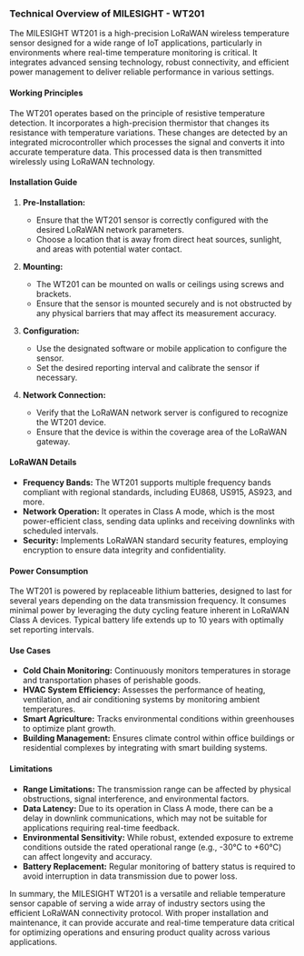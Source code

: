 ### Technical Overview of MILESIGHT - WT201

The MILESIGHT WT201 is a high-precision LoRaWAN wireless temperature sensor designed for a wide range of IoT applications, particularly in environments where real-time temperature monitoring is critical. It integrates advanced sensing technology, robust connectivity, and efficient power management to deliver reliable performance in various settings.

#### Working Principles

The WT201 operates based on the principle of resistive temperature detection. It incorporates a high-precision thermistor that changes its resistance with temperature variations. These changes are detected by an integrated microcontroller which processes the signal and converts it into accurate temperature data. This processed data is then transmitted wirelessly using LoRaWAN technology.

#### Installation Guide

1. **Pre-Installation:**
   - Ensure that the WT201 sensor is correctly configured with the desired LoRaWAN network parameters.
   - Choose a location that is away from direct heat sources, sunlight, and areas with potential water contact.

2. **Mounting:**
   - The WT201 can be mounted on walls or ceilings using screws and brackets.
   - Ensure that the sensor is mounted securely and is not obstructed by any physical barriers that may affect its measurement accuracy.

3. **Configuration:**
   - Use the designated software or mobile application to configure the sensor.
   - Set the desired reporting interval and calibrate the sensor if necessary.

4. **Network Connection:**
   - Verify that the LoRaWAN network server is configured to recognize the WT201 device.
   - Ensure that the device is within the coverage area of the LoRaWAN gateway.

#### LoRaWAN Details

- **Frequency Bands:** The WT201 supports multiple frequency bands compliant with regional standards, including EU868, US915, AS923, and more.
- **Network Operation:** It operates in Class A mode, which is the most power-efficient class, sending data uplinks and receiving downlinks with scheduled intervals.
- **Security:** Implements LoRaWAN standard security features, employing encryption to ensure data integrity and confidentiality.

#### Power Consumption

The WT201 is powered by replaceable lithium batteries, designed to last for several years depending on the data transmission frequency. It consumes minimal power by leveraging the duty cycling feature inherent in LoRaWAN Class A devices. Typical battery life extends up to 10 years with optimally set reporting intervals.

#### Use Cases

- **Cold Chain Monitoring:** Continuously monitors temperatures in storage and transportation phases of perishable goods.
- **HVAC System Efficiency:** Assesses the performance of heating, ventilation, and air conditioning systems by monitoring ambient temperatures.
- **Smart Agriculture:** Tracks environmental conditions within greenhouses to optimize plant growth.
- **Building Management:** Ensures climate control within office buildings or residential complexes by integrating with smart building systems.

#### Limitations

- **Range Limitations:** The transmission range can be affected by physical obstructions, signal interference, and environmental factors.
- **Data Latency:** Due to its operation in Class A mode, there can be a delay in downlink communications, which may not be suitable for applications requiring real-time feedback.
- **Environmental Sensitivity:** While robust, extended exposure to extreme conditions outside the rated operational range (e.g., -30°C to +60°C) can affect longevity and accuracy.
- **Battery Replacement:** Regular monitoring of battery status is required to avoid interruption in data transmission due to power loss.

In summary, the MILESIGHT WT201 is a versatile and reliable temperature sensor capable of serving a wide array of industry sectors using the efficient LoRaWAN connectivity protocol. With proper installation and maintenance, it can provide accurate and real-time temperature data critical for optimizing operations and ensuring product quality across various applications.